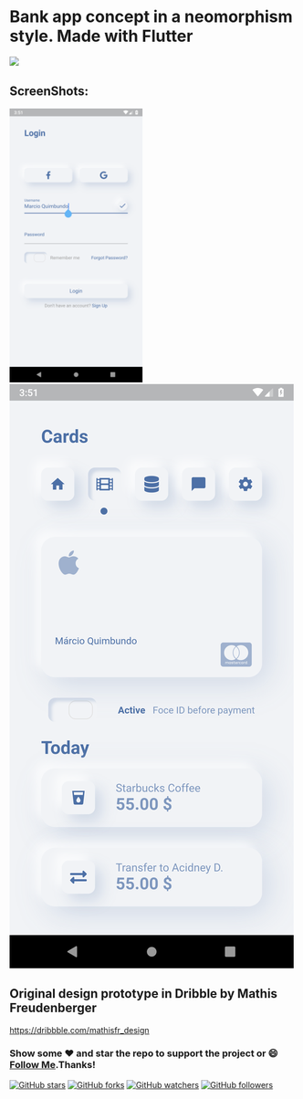 # Bank app concept in a neomorphism style. Made with Flutter

<img src="https://cdn.dribbble.com/users/2049996/screenshots/9158186/media/b981805434cc8d9f72bbb527cb61ec6c.png">

## ScreenShots:
<img  height="480px" style="margin-right:10px;" src="screenshots/1.png">&nbsp;&nbsp;<img src="screenshots/2.png">

## Original design prototype in Dribble by Mathis Freudenberger
https://dribbble.com/mathisfr_design
 
### Show some :heart: and star the repo to support the project or :smile:[Follow Me](https://github.com/marcioquimbundo).Thanks!
[![GitHub stars](https://img.shields.io/github/stars/marcioquimbundo/flutter_card_wallet.svg?style=social&label=Star)](https://github.com/MarcioQuimbundo/flutter_card_wallet) [![GitHub forks](https://img.shields.io/github/forks/marcioquimbundo/flutter_card_wallet.svg?style=social&label=Fork)](https://github.com/MarcioQuimbundo/flutter_card_wallet/fork) [![GitHub watchers](https://img.shields.io/github/watchers/marcioquimbundo/flutter_card_wallet.svg?style=social&label=Watch)](https://github.com/MarcioQuimbundo/flutter_card_wallet) [![GitHub followers](https://img.shields.io/github/followers/marcioquimbundo.svg?style=social&label=Follow)](https://github.com/MarcioQuimbundo/)  
